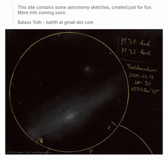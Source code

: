 > This site contains some astronomy sketches, created just for fun.
> More info coming soon.
> 
> Balazs Toth - baltth at gmail dot com

![M31, M32](img/m31-m32-20250722.jpg)
